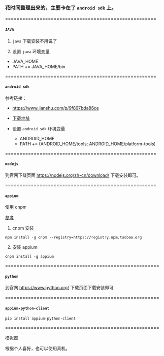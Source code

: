 ### 花时间整理出来的，主要卡在了 `android sdk` 上。

=====================================================
#### **`JAVA`**

1. `java` 下载安装不用说了

2. 设置 `java` 环境变量
  - JAVA_HOME
  - PATH += JAVA_HOME/bin

=====================================================
#### **`android sdk`**

参考链接：
- https://www.jianshu.com/p/9f897bda86ce
- [下载地址](http://tools.android-studio.org/index.php/sdk)

- 设置 `android sdk` 环境变量
  - ANDROID_HOME
  - PATH += (ANDROID_HOME/tools; ANDROID_HOME/platform-tools)

=====================================================
#### **`nodejs`**
 
到官网下载页面 https://nodejs.org/zh-cn/download/ 下载安装即可。

=====================================================
#### **`appium`**

使用 cnpm

[参考](https://developer.aliyun.com/mirror/NPM?from=tnpm)

1.  cnpm 安装

`npm install -g cnpm --registry=https://registry.npm.taobao.org`

2.  安装 appium

`cnpm install -g appium`

======================================================
#### **`python`**

到官网 https://www.python.org/ 下载页面下载安装即可

======================================================
#### **`appium-python-client`**

`pip install appium-python-client`

======================================================

模拟器

根据个人喜好，也可以使用真机。
